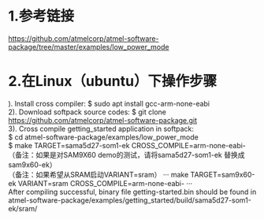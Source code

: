 # 1.参考链接
https://github.com/atmelcorp/atmel-software-package/tree/master/examples/low_power_mode

# 2.在Linux（ubuntu）下操作步骤
). Install cross compiler:
$ sudo apt install gcc-arm-none-eabi
<br/>
2). Download softpack source codes:
$ git clone https://github.com/atmelcorp/atmel-software-package.git
<br/>
3). Cross compile getting_started application in softpack:
<br/>$ cd atmel-software-package/examples/low_power_mode
<br/>$ make TARGET=sama5d27-som1-ek CROSS_COMPILE=arm-none-eabi-
<br/>（备注：如果是对SAM9X60 demo的测试，请将sama5d27-som1-ek 替换成 sam9x60-ek）
<br/>（备注：如果希望从SRAM启动VARIANT=sram）
···
make TARGET=sam9x60-ek VARIANT=sram CROSS_COMPILE=arm-none-eabi-
···
<br/>After compiling successful, binary file getting-started.bin should be found in atmel-software-package/examples/getting_started/build/sama5d27-som1-ek/sram/


